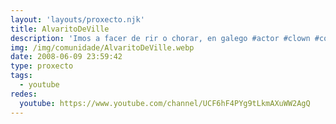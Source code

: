 ```yaml
---
layout: 'layouts/proxecto.njk'
title: AlvaritoDeVille
description: 'Imos a facer de rir o chorar, en galego #actor #clown #comediadelarte #mimo #doblaje #navajasuiza #galicia #españa'
img: /img/comunidade/AlvaritoDeVille.webp
date: 2008-06-09 23:59:42
type: proxecto
tags:
  - youtube
redes:
  youtube: https://www.youtube.com/channel/UCF6hF4PYg9tLkmAXuWW2AgQ
---
```

